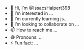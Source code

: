 - 👋 Hi, I’m @IssacsHalpert398
- 👀 I’m interested in ...
- 🌱 I’m currently learning js...
- 💞️ I’m looking to collaborate on ...
- 📫 How to reach me ...
- 😄 Pronouns: ...
- ⚡ Fun fact: ...

<!---
IssacsHalpert398/IssacsHalpert398 is a ✨ special ✨ repository because its `README.md` (this file) appears on your GitHub profile.
You can click the Preview link to take a look at your changes.
--->
